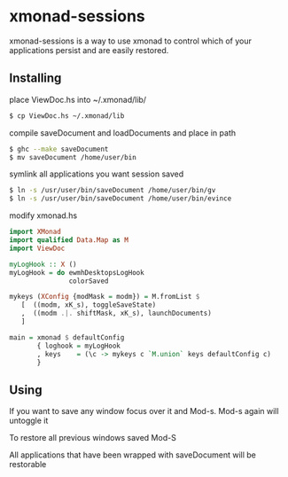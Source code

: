 # xmonad-sessions

xmonad-sessions is a way to use xmonad to control which of your applications 
persist and are easily restored.

## Installing

place ViewDoc.hs into ~/.xmonad/lib/

````bash
$ cp ViewDoc.hs ~/.xmonad/lib
````

compile saveDocument and loadDocuments and place in path

````bash
$ ghc --make saveDocument
$ mv saveDocument /home/user/bin
````

symlink all applications you want session saved
````bash
$ ln -s /usr/user/bin/saveDocument /home/user/bin/gv
$ ln -s /usr/user/bin/saveDocument /home/user/bin/evince
````

modify xmonad.hs

````haskell
import XMonad
import qualified Data.Map as M
import ViewDoc

myLogHook :: X ()
myLogHook = do ewmhDesktopsLogHook
               colorSaved

mykeys (XConfig {modMask = modm}) = M.fromList $
   [  ((modm, xK_s), toggleSaveState)
   ,  ((modm .|. shiftMask, xK_s), launchDocuments)
   ]

main = xmonad $ defaultConfig 
       { loghook = myLogHook
       , keys    = (\c -> mykeys c `M.union` keys defaultConfig c)
       }
````



## Using

If you want to save any window focus over it and Mod-s.
Mod-s again will untoggle it

To restore all previous windows saved Mod-S

All applications that have been wrapped with saveDocument will be restorable
